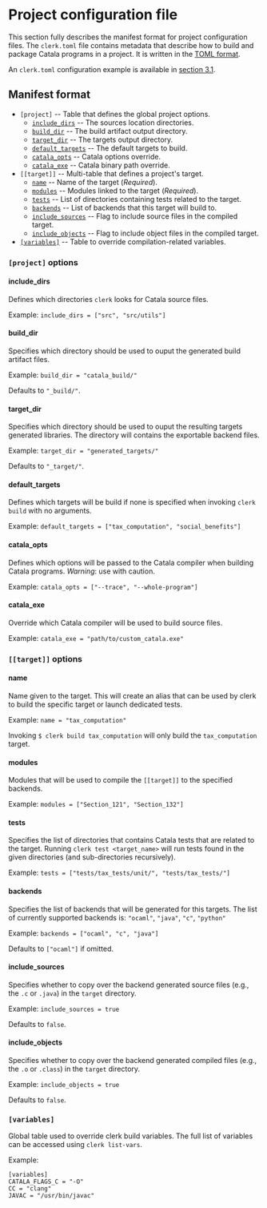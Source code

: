 # Project configuration file

<div id="tocw"></div>

This section fully describes the manifest format for project
configuration files. The `clerk.toml` file contains metadata that
describe how to build and package Catala programs in a project. It is
written in the [TOML format](https://toml.io/en/).

An `clerk.toml` configuration example is available in [section
3.1](3-1-directory-config.md#the-clerktoml-configuration-file).


## Manifest format

- `[project]` -- Table that defines the global project options.
  - [`include_dirs`](#include_dirs) -- The sources location directories.
  - [`build_dir`](#build_dir) -- The build artifact output directory.
  - [`target_dir`](#target_dir) -- The targets output directory.
  - [`default_targets`](#default_targets) -- The default targets to build.
  - [`catala_opts`](#catala_opts) -- Catala options override.
  - [`catala_exe`](#catala_exe) -- Catala binary path override.
- `[[target]]` -- Multi-table that defines a project's target.
  - [`name`](#name) -- Name of the target (*Required*).
  - [`modules`](#modules) -- Modules linked to the target (*Required*).
  - [`tests`](#tests) -- List of directories containing tests related to the target.
  - [`backends`](#backends) -- List of backends that this target will build to.
  - [`include_sources`](#include_sources) -- Flag to include source files in the compiled target.
  - [`include_objects`](#include_objects) -- Flag to include object files in the compiled target.
- [`[variables]`](#variables) -- Table to override compilation-related variables.

### `[project]` options

#### include_dirs

Defines which directories `clerk` looks for Catala source files.

Example: `include_dirs = ["src", "src/utils"]`

#### build_dir

Specifies which directory should be used to ouput the generated build
artifact files.

Example: `build_dir = "catala_build/"`

Defaults to `"_build/"`.

#### target_dir

Specifies which directory should be used to ouput the resulting
targets generated libraries. The directory will contains the
exportable backend files.

Example: `target_dir = "generated_targets/"`

Defaults to `"_target/"`.

#### default_targets

Defines which targets will be build if none is specified when invoking
`clerk build` with no arguments.

Example: `default_targets = ["tax_computation", "social_benefits"]`

#### catala_opts

Defines which options will be passed to the Catala compiler when
building Catala programs. *Warning*: use with caution.

Example: `catala_opts = ["--trace", "--whole-program"]`

#### catala_exe

Override which Catala compiler will be used to build source
files.

Example: `catala_exe = "path/to/custom_catala.exe"`

### `[[target]]` options

#### name

Name given to the target. This will create an alias that can be used
by clerk to build the specific target or launch dedicated tests.

Example: `name = "tax_computation"`

Invoking `$ clerk build tax_computation` will only build the
`tax_computation` target.

#### modules

Modules that will be used to compile the `[[target]]` to the specified
backends.

Example: `modules = ["Section_121", "Section_132"]`

#### tests

Specifies the list of directories that contains Catala tests that are
related to the target. Running `clerk test <target_name>` will run
tests found in the given directories (and sub-directories
recursively).

Example: `tests = ["tests/tax_tests/unit/", "tests/tax_tests/"]`

#### backends

Specifies the list of backends that will be generated for this
targets. The list of currently supported backends is: `"ocaml"`,
`"java"`, `"c"`, `"python"`

Example: `backends = ["ocaml", "c", "java"]`

Defaults to `["ocaml"]` if omitted.

#### include_sources

Specifies whether to copy over the backend generated source files (e.g.,
the `.c` or `.java`) in the `target` directory.

Example: `include_sources = true`

Defaults to `false`.

#### include_objects

Specifies whether to copy over the backend generated compiled files (e.g.,
the `.o` or `.class`) in the `target` directory.

Example: `include_objects = true`

Defaults to `false`.

### `[variables]`

Global table used to override clerk build variables. The full list of
variables can be accessed using `clerk list-vars`.

Example:
```
[variables]
CATALA_FLAGS_C = "-O"
CC = "clang"
JAVAC = "/usr/bin/javac"
```
